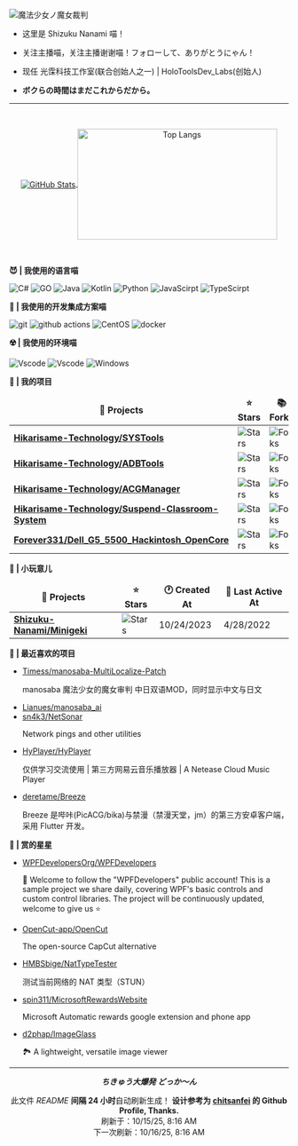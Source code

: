 ![魔法少女ノ魔女裁判](https://github.com/user-attachments/assets/a0457d5b-5ae8-4dd1-8004-237d695122ff)

- 这里是 Shizuku Nanami 喵！

- 关注主播喵，关注主播谢谢喵！フォローして、ありがとうにゃん！

- 现任 光霂科技工作室(联合创始人之一) | HoloToolsDev_Labs(创始人)

- **ボクらの時間はまだこれからだから。**

---

<br />

<p align="center">
  <a href="https://github.com/Shizuku-Nanami/">
    <img align="center" alt="GitHub Stats" src="https://github-readme-stats.vercel.app/api?username=Shizuku-Nanami&show_icons=true&include_all_commits=true&theme=transparent" />
  </a>
  <a href="https://github.com/Shizuku-Nanami/">
    <img align="center" alt="Top Langs" height="200" width="360" src="https://github-readme-stats.vercel.app/api/top-langs/?username=Shizuku-Nanami&layout=compact&theme=transparent" />
  </a>
</p>

<br />

**😈 | 我使用的语言喵**

<p>
  <img alt="C#" src="https://custom-icon-badges.demolab.com/badge/C%23-%23239120.svg?logo=cshrp&style=for-the-badge&logoColor=white">
  <img alt="GO" src="https://img.shields.io/badge/Go-%2300ADD8.svg?&logo=go&logoColor=white&style=for-the-badge">
  <img alt="Java" src="https://img.shields.io/badge/Java-%23ED8B00.svg?logo=openjdk&logoColor=white&style=for-the-badge">
  <img alt="Kotlin" src="https://img.shields.io/badge/Kotlin-%237F52FF.svg?style=for-the-badge&logo=kotlin&logoColor=white">
  <img alt="Python" src="https://img.shields.io/badge/python-3670A0?style=for-the-badge&logo=python&logoColor=ffdd54">
  <img alt="JavaScirpt" src="https://img.shields.io/badge/JavaScript-F7DF1E.svg?style=for-the-badge&logo=JavaScript&logoColor=black">
  <img alt="TypeScirpt" src="https://img.shields.io/badge/typescript-%23007ACC.svg?style=for-the-badge&logo=typescript&logoColor=white">  
</p>


**🤤 | 我使用的开发集成方案喵**

<p>
  <img alt="git" src="https://img.shields.io/badge/git-%23F05033.svg?style=for-the-badge&logo=git&logoColor=white" />
  <img alt="github actions" src="https://img.shields.io/badge/github%20actions-%232671E5.svg?style=for-the-badge&logo=githubactions&logoColor=white" />
  <img alt="CentOS" src="https://img.shields.io/badge/CentOS-292929?style=for-the-badge&logo=centos&logoColor=white">
  <img alt="docker" src="https://img.shields.io/badge/Docker-2496ED.svg?style=for-the-badge&logo=Docker&logoColor=white">
</p>

**☢️ | 我使用的环境喵**

<p>
<img alt="Vscode" src="https://img.shields.io/badge/Visual%20Studio%20Code-0078d7.svg?style=for-the-badge&logo=visual-studio-code&logoColor=white">
<img alt="Vscode" src="https://img.shields.io/badge/Visual%20Studio-cb95f8.svg?style=for-the-badge&logo=visual-studio-code&logoColor=white">
<img alt="Windows" src="https://img.shields.io/badge/Windows-0078D6?style=for-the-badge&logo=windows&logoColor=white">
</p>

**🧪 | 我的项目**

<table><thead align=center><tr><td><b>🎁 Projects</b></td><td><b>⭐ Stars</b></td><td><b>📚 Forks</b></td><td><b>🛎 Issues</b></td><td><b>📬 Pull requests</b></td><td><b>💡 Last Commit</b></td></tr></thead><tbody><tr><td><a href=https://github.com/Hikarisame-Technology/SYSTools><b>Hikarisame-Technology/SYSTools</b></a></td><td><img alt=Stars src="https://img.shields.io/github/stars/Hikarisame-Technology/SYSTools?style=flat-square&labelColor=343b41"></td><td><img alt=Forks src="https://img.shields.io/github/forks/Hikarisame-Technology/SYSTools?style=flat-square&labelColor=343b41"></td><td><a href=https://github.com/Hikarisame-Technology/SYSTools/issues target=_blank><img alt=Issues src="https://img.shields.io/github/issues/Hikarisame-Technology/SYSTools?style=flat-square&labelColor=343b41"></a></td><td><a href=https://github.com/Hikarisame-Technology/SYSTools/pulls target=_blank><img alt="Pull Requests"src="https://img.shields.io/github/issues-pr/Hikarisame-Technology/SYSTools?style=flat-square&labelColor=343b41"></a></td><td><a href=https://github.com/Hikarisame-Technology/SYSTools/commits target=_blank><img alt="Last Commits"src="https://img.shields.io/github/last-commit/Hikarisame-Technology/SYSTools?style=flat-square&labelColor=343b41"></a></td></tr><tr><td><a href=https://github.com/Hikarisame-Technology/ADBTools><b>Hikarisame-Technology/ADBTools</b></a></td><td><img alt=Stars src="https://img.shields.io/github/stars/Hikarisame-Technology/ADBTools?style=flat-square&labelColor=343b41"></td><td><img alt=Forks src="https://img.shields.io/github/forks/Hikarisame-Technology/ADBTools?style=flat-square&labelColor=343b41"></td><td><a href=https://github.com/Hikarisame-Technology/ADBTools/issues target=_blank><img alt=Issues src="https://img.shields.io/github/issues/Hikarisame-Technology/ADBTools?style=flat-square&labelColor=343b41"></a></td><td><a href=https://github.com/Hikarisame-Technology/ADBTools/pulls target=_blank><img alt="Pull Requests"src="https://img.shields.io/github/issues-pr/Hikarisame-Technology/ADBTools?style=flat-square&labelColor=343b41"></a></td><td><a href=https://github.com/Hikarisame-Technology/ADBTools/commits target=_blank><img alt="Last Commits"src="https://img.shields.io/github/last-commit/Hikarisame-Technology/ADBTools?style=flat-square&labelColor=343b41"></a></td></tr><tr><td><a href=https://github.com/Hikarisame-Technology/ACGManager><b>Hikarisame-Technology/ACGManager</b></a></td><td><img alt=Stars src="https://img.shields.io/github/stars/Hikarisame-Technology/ACGManager?style=flat-square&labelColor=343b41"></td><td><img alt=Forks src="https://img.shields.io/github/forks/Hikarisame-Technology/ACGManager?style=flat-square&labelColor=343b41"></td><td><a href=https://github.com/Hikarisame-Technology/ACGManager/issues target=_blank><img alt=Issues src="https://img.shields.io/github/issues/Hikarisame-Technology/ACGManager?style=flat-square&labelColor=343b41"></a></td><td><a href=https://github.com/Hikarisame-Technology/ACGManager/pulls target=_blank><img alt="Pull Requests"src="https://img.shields.io/github/issues-pr/Hikarisame-Technology/ACGManager?style=flat-square&labelColor=343b41"></a></td><td><a href=https://github.com/Hikarisame-Technology/ACGManager/commits target=_blank><img alt="Last Commits"src="https://img.shields.io/github/last-commit/Hikarisame-Technology/ACGManager?style=flat-square&labelColor=343b41"></a></td></tr><tr><td><a href=https://github.com/Hikarisame-Technology/Suspend-Classroom-System><b>Hikarisame-Technology/Suspend-Classroom-System</b></a></td><td><img alt=Stars src="https://img.shields.io/github/stars/Hikarisame-Technology/Suspend-Classroom-System?style=flat-square&labelColor=343b41"></td><td><img alt=Forks src="https://img.shields.io/github/forks/Hikarisame-Technology/Suspend-Classroom-System?style=flat-square&labelColor=343b41"></td><td><a href=https://github.com/Hikarisame-Technology/Suspend-Classroom-System/issues target=_blank><img alt=Issues src="https://img.shields.io/github/issues/Hikarisame-Technology/Suspend-Classroom-System?style=flat-square&labelColor=343b41"></a></td><td><a href=https://github.com/Hikarisame-Technology/Suspend-Classroom-System/pulls target=_blank><img alt="Pull Requests"src="https://img.shields.io/github/issues-pr/Hikarisame-Technology/Suspend-Classroom-System?style=flat-square&labelColor=343b41"></a></td><td><a href=https://github.com/Hikarisame-Technology/Suspend-Classroom-System/commits target=_blank><img alt="Last Commits"src="https://img.shields.io/github/last-commit/Hikarisame-Technology/Suspend-Classroom-System?style=flat-square&labelColor=343b41"></a></td></tr><tr><td><a href=https://github.com/Forever331/Dell_G5_5500_Hackintosh_OpenCore><b>Forever331/Dell_G5_5500_Hackintosh_OpenCore</b></a></td><td><img alt=Stars src="https://img.shields.io/github/stars/Forever331/Dell_G5_5500_Hackintosh_OpenCore?style=flat-square&labelColor=343b41"></td><td><img alt=Forks src="https://img.shields.io/github/forks/Forever331/Dell_G5_5500_Hackintosh_OpenCore?style=flat-square&labelColor=343b41"></td><td><a href=https://github.com/Forever331/Dell_G5_5500_Hackintosh_OpenCore/issues target=_blank><img alt=Issues src="https://img.shields.io/github/issues/Forever331/Dell_G5_5500_Hackintosh_OpenCore?style=flat-square&labelColor=343b41"></a></td><td><a href=https://github.com/Forever331/Dell_G5_5500_Hackintosh_OpenCore/pulls target=_blank><img alt="Pull Requests"src="https://img.shields.io/github/issues-pr/Forever331/Dell_G5_5500_Hackintosh_OpenCore?style=flat-square&labelColor=343b41"></a></td><td><a href=https://github.com/Forever331/Dell_G5_5500_Hackintosh_OpenCore/commits target=_blank><img alt="Last Commits"src="https://img.shields.io/github/last-commit/Forever331/Dell_G5_5500_Hackintosh_OpenCore?style=flat-square&labelColor=343b41"></a></td></tr></tbody></table>

**🎩 | 小玩意儿**

<table><thead align=center><tr><td><b>🎁 Projects</b></td><td><b>⭐ Stars</b></td><td><b>🕐 Created At</b></td><td><b>📅 Last Active At</b></td></tr></thead><tbody><tr><td><a href=https://github.com/Shizuku-Nanami/Minigeki target=_blank><b>Shizuku-Nanami/Minigeki</b></a></td><td><img alt=Stars src="https://img.shields.io/github/stars/Shizuku-Nanami/Minigeki?style=flat-square&labelColor=343b41"></td><td>10/24/2023</td><td>4/28/2022</td></tr></tbody></table>

**💖 | 最近喜欢的项目**

<ul><li><a href=https://github.com/Timess/manosaba-MultiLocalize-Patch>Timess/manosaba-MultiLocalize-Patch</a><p>manosaba 魔法少女的魔女审判 中日双语MOD，同时显示中文与日文</p></li><li><a href=https://github.com/Lianues/manosaba_ai>Lianues/manosaba_ai</a></li><li><a href=https://github.com/sn4k3/NetSonar>sn4k3/NetSonar</a><p>Network pings and other utilities</p></li><li><a href=https://github.com/HyPlayer/HyPlayer>HyPlayer/HyPlayer</a><p>仅供学习交流使用 | 第三方网易云音乐播放器 | A Netease Cloud Music Player</p></li><li><a href=https://github.com/deretame/Breeze>deretame/Breeze</a><p>Breeze 是哔咔(PicACG/bika)与禁漫（禁漫天堂，jm）的第三方安卓客户端，采用 Flutter 开发。</p></li></ul>

**🌟 | 赏的星星**

<ul><li><a href=https://github.com/WPFDevelopersOrg/WPFDevelopers>WPFDevelopersOrg/WPFDevelopers</a><p>🎉 Welcome to follow the "WPFDevelopers" public account! This is a sample project we share daily, covering WPF's basic controls and custom control libraries. The project will be continuously updated, welcome to give us ⭐️</p></li><li><a href=https://github.com/OpenCut-app/OpenCut>OpenCut-app/OpenCut</a><p>The open-source CapCut alternative</p></li><li><a href=https://github.com/HMBSbige/NatTypeTester>HMBSbige/NatTypeTester</a><p>测试当前网络的 NAT 类型（STUN）</p></li><li><a href=https://github.com/spin311/MicrosoftRewardsWebsite>spin311/MicrosoftRewardsWebsite</a><p>Microsoft Automatic rewards google extension and phone app</p></li><li><a href=https://github.com/d2phap/ImageGlass>d2phap/ImageGlass</a><p>🏞 A lightweight, versatile image viewer</p></li></ul>

------------

<p align=center><strong><i> ちきゅう大爆発 どっか～ん  </i></strong></p>
<p align=center>此文件 <i>README</i> <b>间隔 24 小时</b>自动刷新生成！ <b>设计参考为 <a href=https://github.com/chitsanfei/chitsanfei>chitsanfei</a> 的 Github Profile, Thanks.</b><br>刷新于：10/15/25, 8:16 AM<br>下一次刷新：10/16/25, 8:16 AM</p>
